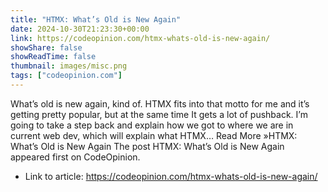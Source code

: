 ```yaml
---
title: "HTMX: What’s Old is New Again"
date: 2024-10-30T21:23:30+00:00
link: https://codeopinion.com/htmx-whats-old-is-new-again/
showShare: false
showReadTime: false
thumbnail: images/misc.png
tags: ["codeopinion.com"]
---
```

What’s old is new again, kind of. HTMX fits into that motto for me and it’s getting pretty popular, but at the same time It gets a lot of pushback. I’m going to take a step back and explain how we got to where we are in current web dev, which will explain what HTMX… Read More »HTMX: What’s Old is New Again
The post HTMX: What’s Old is New Again appeared first on CodeOpinion.

- Link to article: https://codeopinion.com/htmx-whats-old-is-new-again/